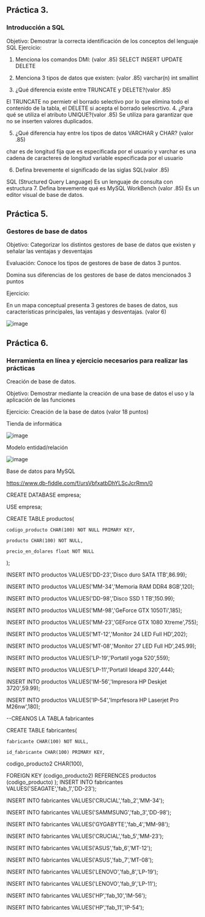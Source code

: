 ## Práctica 3.
### Introducción a SQL
Objetivo: Demostrar la correcta identificación de los conceptos del lenguaje SQL
Ejercicio:

1. Menciona los comandos DMl: (valor .85)
SELECT
INSERT
UPDATE
DELETE



2. Menciona 3 tipos de datos que existen: (valor .85)
varchar(n)
int
smallint


3. ¿Qué diferencia existe entre TRUNCATE y DELETE?(valor .85)

El TRUNCATE  no permietr el borrado selectivo por lo que elimina todo el contenido de la tabla, el DELETE si acepta el borrado selescrtivo.
4. ¿Para qué se utiliza el atributo UNIQUE?(valor .85)
Se utiliza para garantizar que no se inserten valores duplicados.

5. ¿Qué diferencia hay entre los tipos de datos VARCHAR y CHAR? (valor .85)

char es de longitud fija que es especificada por el usuario y varchar es una cadena de caracteres de longitud variable especificada por el usuario

6. Defina brevemente el significado de las siglas SQL(valor .85)

SQL (Structured Query Language) 
Es un lenguaje de consulta con estructura
7. Defina brevemente qué es MySQL WorkBench (valor .85)
Es un editor visual de base de datos.
## Práctica 5.
### Gestores de base de datos

Objetivo: Categorizar los distintos gestores de base de datos que existen y señalar las
ventajas y desventajas

Evaluación: Conoce los tipos de gestores de base de datos 3 puntos.

Domina sus diferencias de los gestores de base de datos mencionados 3 puntos

Ejercicio:

En un mapa conceptual presenta 3 gestores de bases de datos, sus características
principales, las ventajas y desventajas. (valor 6)

![image](https://user-images.githubusercontent.com/91554777/170415427-e2b7321b-a97f-43b0-ac24-6e506c307e6b.png)

## Práctica 6.
### Herramienta en línea y ejercicio necesarios para realizar las prácticas

Creación de base de datos.

Objetivo: Demostrar mediante la creación de una base de datos el uso y la aplicación de
las funciones

Ejercicio: Creación de la base de datos (valor 18 puntos)

Tienda de informática

![image](https://user-images.githubusercontent.com/91554777/170415101-717bca19-3644-46a9-8a57-8d5940c5d283.png)




Modelo entidad/relación

![image](https://user-images.githubusercontent.com/101912013/173202498-1b89a2cb-aa71-4bf3-aec9-aa8db1474e58.png)



Base de datos para MySQL

https://www.db-fiddle.com/f/ursVbfxatbDhYLScJcrRmn/0


CREATE DATABASE empresa;

USE empresa;


CREATE TABLE productos(

	codigo_producto CHAR(100) NOT NULL PRIMARY KEY,
	
    producto CHAR(100) NOT NULL,
    
    precio_en_dolares float NOT NULL
    
);


INSERT INTO productos VALUES('DD-23','Disco duro SATA 1TB',86.99);

 INSERT INTO productos VALUES('MM-34','Memoria RAM DDR4 8GB',120);
 
 INSERT INTO productos VALUES('DD-98','Disco SSD 1 TB',150.99);
 
 INSERT INTO productos VALUES('MM-98','GeForce GTX 1050Ti',185);
 
 INSERT INTO productos VALUES('MM-23','GEForce GTX 1080 Xtreme',755);
 
 INSERT INTO productos VALUES('MT-12','Monitor 24 LED Full HD',202);
 
 INSERT INTO productos VALUES('MT-08','Monitor 27 LED Full HD',245.99);
 
 INSERT INTO productos VALUES('LP-19','Portatil yoga 520',559);
 
 INSERT INTO productos VALUES('LP-11','Portatil Ideapd 320',444);
 
 INSERT INTO productos VALUES('IM-56','Impresora HP Deskjet 3720',59.99);
 
 INSERT INTO productos VALUES('IP-54','Imprfesora HP Laserjet Pro M26nw',180);

--CREANOS LA TABLA fabricantes

CREATE TABLE fabricantes(

    fabricante CHAR(100) NOT NULL,
    
    id_fabricante CHAR(100) PRIMARY KEY,
    
   codigo_producto2 CHAR(100),
   
   FOREIGN KEY (codigo_producto2) REFERENCES productos (codigo_producto)
);
 INSERT INTO fabricantes VALUES('SEAGATE','fab_1','DD-23');
 
INSERT INTO fabricantes VALUES('CRUCIAL','fab_2','MM-34');

INSERT INTO fabricantes VALUES('SAMMSUNG','fab_3','DD-98');

INSERT INTO fabricantes VALUES('GYGABYTE','fab_4','MM-98');

INSERT INTO fabricantes VALUES('CRUCIAL','fab_5','MM-23');

INSERT INTO fabricantes VALUES('ASUS','fab_6','MT-12');

INSERT INTO fabricantes VALUES('ASUS','fab_7','MT-08');

INSERT INTO fabricantes VALUES('LENOVO','fab_8','LP-19');

INSERT INTO fabricantes VALUES('LENOVO','fab_9','LP-11');

INSERT INTO fabricantes VALUES('HP','fab_10','IM-56');

INSERT INTO fabricantes VALUES('HP','fab_11','IP-54');



